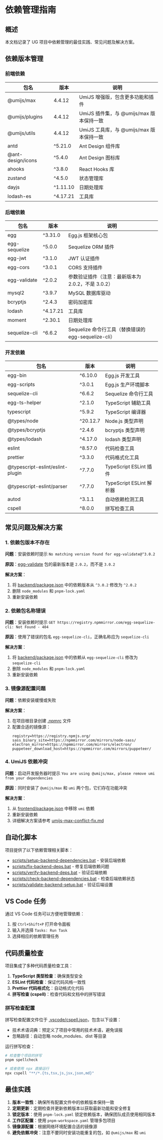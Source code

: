 # 依赖管理指南

## 概述

本文档记录了 UG 项目中依赖管理的最佳实践、常见问题及解决方案。

## 依赖版本管理

### 前端依赖

| 包名              | 版本     | 说明                                     |
| ----------------- | -------- | ---------------------------------------- |
| @umijs/max        | 4.4.12   | UmiJS 增强版，包含更多功能和插件         |
| @umijs/plugins    | 4.4.12   | UmiJS 插件集，与 @umijs/max 版本保持一致 |
| @umijs/utils      | 4.4.12   | UmiJS 工具库，与 @umijs/max 版本保持一致 |
| antd              | ^5.21.0  | Ant Design 组件库                        |
| @ant-design/icons | ^5.4.0   | Ant Design 图标库                        |
| ahooks            | ^3.8.0   | React Hooks 库                           |
| zustand           | ^4.5.0   | 状态管理库                               |
| dayjs             | ^1.11.10 | 日期处理库                               |
| lodash-es         | ^4.17.21 | 工具库                                   |

### 后端依赖

| 包名          | 版本     | 说明                                                 |
| ------------- | -------- | ---------------------------------------------------- |
| egg           | ^3.31.0  | Egg.js 框架核心包                                    |
| egg-sequelize | ^5.0.0   | Sequelize ORM 插件                                   |
| egg-jwt       | ^3.1.0   | JWT 认证插件                                         |
| egg-cors      | ^3.0.1   | CORS 支持插件                                        |
| egg-validate  | ^2.0.2   | 参数验证插件（注意：最新版本为 2.0.2，不是 3.0.2）   |
| mysql2        | ^3.9.7   | MySQL 数据库驱动                                     |
| bcryptjs      | ^2.4.3   | 密码加密库                                           |
| lodash        | ^4.17.21 | 工具库                                               |
| moment        | ^2.30.1  | 日期处理库                                           |
| sequelize-cli | ^6.6.2   | Sequelize 命令行工具（替换错误的 egg-sequelize-cli） |

### 开发依赖

| 包名                             | 版本     | 说明                     |
| -------------------------------- | -------- | ------------------------ |
| egg-bin                          | ^6.10.0  | Egg.js 开发工具          |
| egg-scripts                      | ^3.0.1   | Egg.js 生产环境脚本      |
| sequelize-cli                    | ^6.6.2   | Sequelize 命令行工具     |
| egg-ts-helper                    | ^2.1.0   | TypeScript 辅助工具      |
| typescript                       | ^5.9.2   | TypeScript 编译器        |
| @types/node                      | ^20.12.7 | Node.js 类型声明         |
| @types/bcryptjs                  | ^2.4.6   | bcryptjs 类型声明        |
| @types/lodash                    | ^4.17.0  | lodash 类型声明          |
| eslint                           | ^8.57.0  | 代码检查工具             |
| prettier                         | ^3.3.0   | 代码格式化工具           |
| @typescript-eslint/eslint-plugin | ^7.7.0   | TypeScript ESLint 插件   |
| @typescript-eslint/parser        | ^7.7.0   | TypeScript ESLint 解析器 |
| autod                            | ^3.1.1   | 自动依赖检测工具         |
| cspell                           | ^8.0.0   | 拼写检查工具             |

## 常见问题及解决方案

### 1. 依赖包版本不存在

**问题**：安装依赖时提示 `No matching version found for egg-validate@^3.0.2`

**原因**：[egg-validate](file://e:\YSY\UG\backend\node_modules\egg-validate) 包的最新版本是 `2.0.2`，而不是 `3.0.2`

**解决方案**：

1. 将 [backend/package.json](file:///E:/YSY/UG/backend/package.json) 中的依赖版本从 `^3.0.2` 修改为 `^2.0.2`
2. 删除 `node_modules` 和 `pnpm-lock.yaml`
3. 重新安装依赖

### 2. 依赖包名称错误

**问题**：安装依赖时提示 `GET https://registry.npmmirror.com/egg-sequelize-cli: Not Found - 404`

**原因**：使用了错误的包名 `egg-sequelize-cli`，正确名称应为 `sequelize-cli`

**解决方案**：

1. 将 [backend/package.json](file:///E:/YSY/UG/backend/package.json) 中的依赖从 `egg-sequelize-cli` 修改为 `sequelize-cli`
2. 删除 `node_modules` 和 `pnpm-lock.yaml`
3. 重新安装依赖

### 3. 镜像源配置问题

**问题**：依赖安装缓慢或失败

**解决方案**：

1. 在项目根目录创建 [.npmrc](file:///E:/YSY/UG/.npmrc) 文件
2. 配置合适的镜像源：
   ```
   registry=https://registry.npmjs.org/
   sass_binary_site=https://npmmirror.com/mirrors/node-sass/
   electron_mirror=https://npmmirror.com/mirrors/electron/
   puppeteer_download_host=https://npmmirror.com/mirrors/puppeteer/
   ```

### 4. UmiJS 依赖冲突

**问题**：启动开发服务器时提示 `You are using @umijs/max, please remove umi from your dependencies`

**原因**：同时安装了 `@umijs/max` 和 `umi` 两个包，它们存在功能冲突

**解决方案**：

1. 从 [frontend/package.json](file:///E:/YSY/UG/frontend/package.json) 中移除 `umi` 依赖
2. 重新安装依赖
3. 详细解决方案请参考 [umijs-max-conflict-fix.md](file:///E:/YSY/UG/docs/umijs-max-conflict-fix.md)

## 自动化脚本

项目提供了以下依赖管理相关脚本：

- [scripts/setup-backend-dependencies.bat](file:///E:/YSY/UG/scripts/setup-backend-dependencies.bat) - 安装后端依赖
- [scripts/fix-backend-deps.bat](file:///E:/YSY/UG/scripts/fix-backend-deps.bat) - 修复后端依赖问题
- [scripts/verify-backend-deps.bat](file:///E:/YSY/UG/scripts/verify-backend-deps.bat) - 验证后端依赖
- [scripts/check-backend-dependencies.bat](file:///E:/YSY/UG/scripts/check-backend-dependencies.bat) - 检查后端依赖状态
- [scripts/validate-backend-setup.bat](file:///E:/YSY/UG/scripts/validate-backend-setup.bat) - 验证后端设置

## VS Code 任务

通过 VS Code 任务可以方便地管理依赖：

1. 按 `Ctrl+Shift+P` 打开命令面板
2. 输入并选择 `Tasks: Run Task`
3. 选择相应的依赖管理任务

## 代码质量检查

项目集成了多种代码质量检查工具：

1. **TypeScript 类型检查**：确保类型安全
2. **ESLint 代码检查**：保证代码风格一致性
3. **Prettier 代码格式化**：自动格式化代码
4. **拼写检查 (cspell)**：检查代码和文档中的拼写错误

### 拼写检查配置

拼写检查配置文件位于 [.vscode/cspell.json](file://e:/YSY/UG/.vscode/cspell.json)，包含以下设置：

- 技术术语词典：预定义了项目中常用的技术术语，避免误报
- 忽略路径：自动忽略 node_modules、dist 等目录

运行拼写检查：
```bash
# 检查整个项目的拼写
pnpm spellcheck

# 或者使用 npx 直接运行
npx cspell "**/*.{ts,tsx,js,jsx,json,md}"
```

## 最佳实践

1. **版本一致性**：确保所有配置文件中的依赖版本保持一致
2. **定期更新**：定期检查并更新依赖版本以获取最新功能和安全修复
3. **锁定版本**：使用 `pnpm-lock.yaml` 锁定依赖版本，确保团队成员使用相同版本
4. **工作区配置**：使用 `pnpm-workspace.yaml` 管理多包项目
5. **镜像源配置**：根据网络环境配置合适的镜像源
6. **避免依赖冲突**：注意不要同时安装功能重复的包，如 `@umijs/max` 和 `umi`
